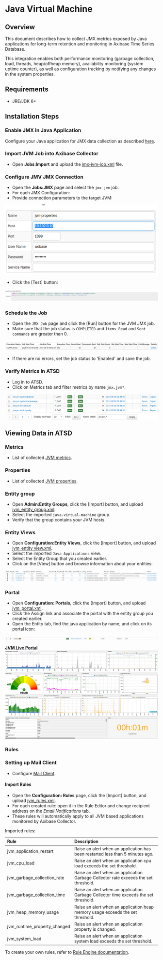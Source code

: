 # Java Virtual Machine

## Overview

This document describes how to collect JMX metrics exposed by Java applications for long-term retention and monitoring in Axibase Time Series Database.

This integration enables both performance monitoring (garbage collection, load, threads, heap/offheap memory), availability monitoring (system uptime counter), as well as configuration tracking by notifying any changes in the system properties.

## Requirements

* JRE/JDK 6+

## Installation Steps

### Enable JMX in Java Application

Configure your Java application for JMX data collection as described [here](../../jmx.md).

### Import JVM Job into Axibase Collector

* Open **Jobs:Import** and upload the [jmx-jvm-job.xml](configs/jvm_job.xml) file.

### Configure JMV JMX Connection

* Open the **Jobs:JMX** page and select the `jmx-jvm` job.
* For each JMX Configuration:
* Provide connection parameters to the target JVM:

![](images/jvm_jmx_configuration.png)

* Click the [Test] button:

![](images/jvm_test_jmx_configuration.png)

### Schedule the Job

* Open the `JMX Job` page and click the [Run] button for the JVM JMX job.
* Make sure that the job status is `COMPLETED` and `Items Read` and `Sent commands` are greater than 0.

![](images/test_run.png)

* If there are no errors, set the job status to 'Enabled' and save the job.

### Verify Metrics in ATSD

* Log in to ATSD.
* Click on Metrics tab and filter metrics by name `jmx.jvm*`.

![](images/jvm_metrics.png)

## Viewing Data in ATSD

### Metrics

* List of collected [JVM metrics](metric-list.md).

### Properties

* List of collected [JVM properties](properties-list.md).

### Entity group

* Open **Admin:Entity Groups**, click the [Import] button, and upload  [jvm_entity_group.xml](configs/jvm_entity_group.xml).
* Select the imported `java-virtual-machine` group.
* Verify that the group contains your JVM hosts.

### Entity Views

* Open **Configuration:Entity Views**, click the [Import] button, and upload  [jvm_entity_view.xml](configs/jvm_entity_view.xml).
* Select the imported `Java Applications` view.
* Select the Entity Group that you created earlier.
* Click on the [View] button and browse information about your entities:

![](images/jvm_entity_view.png)

### Portal

* Open **Configuration: Portals**, click the [Import] button, and upload [jvm_portal.xml](configs/jvm_portal.xml).
* Click the Assign link and associate the portal with the entity group you created earlier.
* Open the Entity tab, find the java application by name, and click on its portal icon:

![](images/jvm_portal_icon.png)

[**JVM Live Portal**](http://apps.axibase.com/chartlab/e6911d9d)
![](images/jvm_portal.png)

### Rules

### Setting up Mail Client

* Configure [Mail Client](https://github.com/axibase/atsd/blob/master/administration/mail-client.md).

#### Import Rules

* Open the **Configuration: Rules** page, click the [Import] button, and upload [jvm_rules.xml](configs/jvm_rules.xml).
* For each created rule: open it in the Rule Editor and change recipient address on the *Email Notifications* tab.
* These rules will automatically apply to all JVM based applications monitored by Axibase Collector.

Imported rules:

| **Rule** |  **Description** |
| :--- | :--- |
| jvm_application_restart | Raise an alert when an application has been restarted less than 5 minutes ago.  |
| jvm_cpu_load | Raise an alert when an application cpu load exceeds the set threshold. |
| jvm_garbage_collection_rate |  Raise an alert when an application Garbage Collector rate exceeds the set threshold. |
| jvm_garbage_collection_time |   Raise an alert when an application Garbage Collector time exceeds the set threshold. |
| jvm_heap_memory_usage | Raise an alert when an application heap memory usage exceeds the set threshold. |
| jvm_runtime_property_changed | Raise an alert when an application property is changed. |
| jvm_system_load | Raise an alert when an application system load exceeds the set threshold. |

To create your own rules, refer to [Rule Engine documentation](https://github.com/axibase/atsd/blob/master/rule-engine/README.md).

